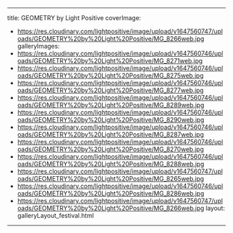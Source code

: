 
---
title: GEOMETRY by Light Positive
coverImage:
  - https://res.cloudinary.com/lightpositive/image/upload/v1647560747/uploads/GEOMETRY%20by%20Light%20Positive/MG_8266web.jpg
galleryImages:
   - https://res.cloudinary.com/lightpositive/image/upload/v1647560746/uploads/GEOMETRY%20by%20Light%20Positive/MG_8271web.jpg
   - https://res.cloudinary.com/lightpositive/image/upload/v1647560746/uploads/GEOMETRY%20by%20Light%20Positive/MG_8275web.jpg
   - https://res.cloudinary.com/lightpositive/image/upload/v1647560746/uploads/GEOMETRY%20by%20Light%20Positive/MG_8277web.jpg
   - https://res.cloudinary.com/lightpositive/image/upload/v1647560746/uploads/GEOMETRY%20by%20Light%20Positive/MG_8289web.jpg
   - https://res.cloudinary.com/lightpositive/image/upload/v1647560746/uploads/GEOMETRY%20by%20Light%20Positive/MG_8290web.jpg
   - https://res.cloudinary.com/lightpositive/image/upload/v1647560746/uploads/GEOMETRY%20by%20Light%20Positive/MG_8287web.jpg
   - https://res.cloudinary.com/lightpositive/image/upload/v1647560746/uploads/GEOMETRY%20by%20Light%20Positive/MG_8270web.jpg
   - https://res.cloudinary.com/lightpositive/image/upload/v1647560746/uploads/GEOMETRY%20by%20Light%20Positive/MG_8288web.jpg
   - https://res.cloudinary.com/lightpositive/image/upload/v1647560747/uploads/GEOMETRY%20by%20Light%20Positive/MG_8265web.jpg
   - https://res.cloudinary.com/lightpositive/image/upload/v1647560746/uploads/GEOMETRY%20by%20Light%20Positive/MG_8286web.jpg
   - https://res.cloudinary.com/lightpositive/image/upload/v1647560747/uploads/GEOMETRY%20by%20Light%20Positive/MG_8266web.jpg
layout: galleryLayout_festival.html
---
